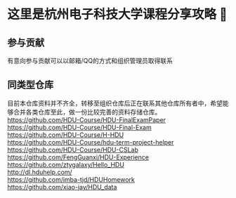 # 这里是杭州电子科技大学课程分享攻略 👋

## 参与贡献

有意向参与贡献可以以邮箱/QQ的方式和组织管理员取得联系

## 同类型仓库

目前本仓库资料并不齐全，转移至组织仓库后正在联系其他仓库所有者中，希望能够合并各类仓库至此，做一份比较完善的资料存储仓库。<br>
https://github.com/HDU-Course/HDU-FinalExamPaper<br>
https://github.com/HDU-Course/HDU-Final-Exam<br>
https://github.com/HDU-Course/H-HDU<br>
https://github.com/HDU-Course/hdu-term-project-helper<br>
https://github.com/HDU-Course/HDU-CSLab<br>
https://github.com/FengGuanxi/HDU-Experience<br>
https://github.com/ztygalaxy/Hello_HDU<br>
http://dl.hduhelp.com/<br>
https://github.com/imba-tjd/HDUHomework<br>
https://github.com/xiao-jay/HDU_data<br>


